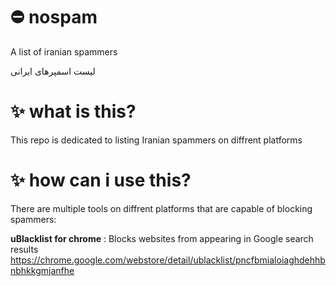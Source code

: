 # ⛔ nospam
A list of iranian spammers

لیست اسمپرهای ایرانی

# ✨ what is this?
This repo is dedicated to listing Iranian spammers on diffrent platforms

# ✨ how can i use this?
There are multiple tools on diffrent platforms that are capable of blocking spammers:

**uBlacklist for chrome** : Blocks websites from appearing in Google search results https://chrome.google.com/webstore/detail/ublacklist/pncfbmialoiaghdehhbnbhkkgmjanfhe
